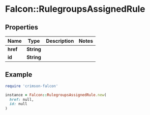 # Falcon::RulegroupsAssignedRule

## Properties

| Name | Type | Description | Notes |
| ---- | ---- | ----------- | ----- |
| **href** | **String** |  |  |
| **id** | **String** |  |  |

## Example

```ruby
require 'crimson-falcon'

instance = Falcon::RulegroupsAssignedRule.new(
  href: null,
  id: null
)
```

